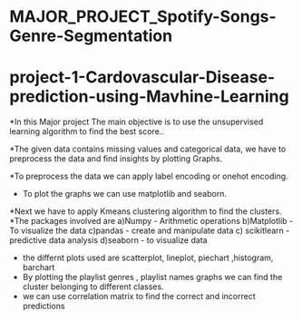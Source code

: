 # MAJOR_PROJECT_Spotify-Songs-Genre-Segmentation

# project-1-Cardovascular-Disease-prediction-using-Mavhine-Learning

*In this Major project The main objective is to use the unsupervised learning algorithm to find the best  score..

*The given data contains missing values and categorical data, we have to preprocess the data and find insights by plotting Graphs.

*To preprocess the data we can apply label encoding or onehot encoding.

* To plot the graphs we can use matplotlib and seaborn.

*Next we have to apply Kmeans clustering algorithm to find the clusters.
*The packages involved are
a)Numpy - Arithmetic operations
b)Matplotlib - To visualize the data
c)pandas - create and manipulate data
c) scikitlearn - predictive data analysis
d)seaborn - to visualize data
* the differnt plots used are scatterplot, lineplot, piechart ,histogram, barchart
* By plotting the playlist genres , playlist names graphs we can find the cluster belonging to different classes.
* we can use correlation matrix to find the correct and incorrect predictions
